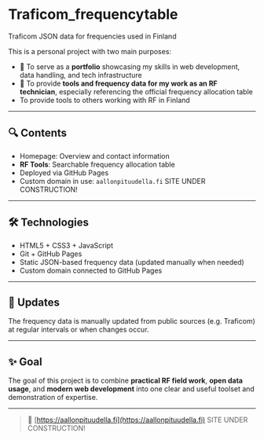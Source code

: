 # Traficom_frequencytable
Traficom JSON data for frequencies used in Finland

This is a personal project with two main purposes:

- 💼 To serve as a **portfolio** showcasing my skills in web development, data handling, and tech infrastructure
- 📡 To provide **tools and frequency data for my work as an RF technician**, especially referencing the official frequency allocation table
- To provide tools to others working with RF in Finland 

---

## 🔍 Contents

- Homepage: Overview and contact information
- **RF Tools**: Searchable frequency allocation table
- Deployed via GitHub Pages
- Custom domain in use: `aallonpituudella.fi` SITE UNDER CONSTRUCTION!

---

## 🛠️ Technologies

- HTML5 + CSS3 + JavaScript
- Git + GitHub Pages
- Static JSON-based frequency data (updated manually when needed)
- Custom domain connected to GitHub Pages

---

## 🔄 Updates

The frequency data is manually updated from public sources (e.g. Traficom) at regular intervals or when changes occur.

---

## ✨ Goal

The goal of this project is to combine **practical RF field work**, **open data usage**, and **modern web development** into one clear and useful toolset and demonstration of expertise.

---

> 🔗 [https://aallonpituudella.fi](https://aallonpituudella.fi) SITE UNDER CONSTRUCTION!
